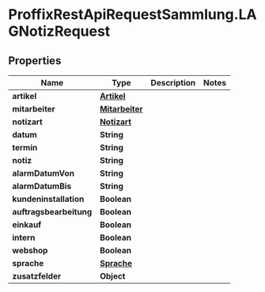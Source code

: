 # ProffixRestApiRequestSammlung.LAGNotizRequest

## Properties
Name | Type | Description | Notes
------------ | ------------- | ------------- | -------------
**artikel** | [**Artikel**](Artikel.md) |  | 
**mitarbeiter** | [**Mitarbeiter**](Mitarbeiter.md) |  | 
**notizart** | [**Notizart**](Notizart.md) |  | 
**datum** | **String** |  | 
**termin** | **String** |  | 
**notiz** | **String** |  | 
**alarmDatumVon** | **String** |  | 
**alarmDatumBis** | **String** |  | 
**kundeninstallation** | **Boolean** |  | 
**auftragsbearbeitung** | **Boolean** |  | 
**einkauf** | **Boolean** |  | 
**intern** | **Boolean** |  | 
**webshop** | **Boolean** |  | 
**sprache** | [**Sprache**](Sprache.md) |  | 
**zusatzfelder** | **Object** |  | 


